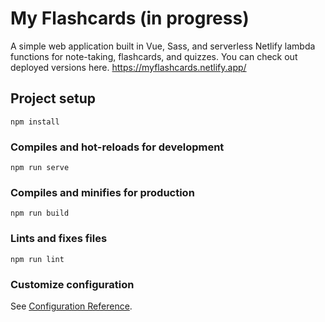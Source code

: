 # My Flashcards (in progress)
A simple web application built in Vue, Sass, and serverless Netlify lambda functions for note-taking, flashcards, and quizzes. You can check out deployed versions here. https://myflashcards.netlify.app/

## Project setup
```
npm install
```

### Compiles and hot-reloads for development
```
npm run serve
```

### Compiles and minifies for production
```
npm run build
```

### Lints and fixes files
```
npm run lint
```

### Customize configuration
See [Configuration Reference](https://cli.vuejs.org/config/).
